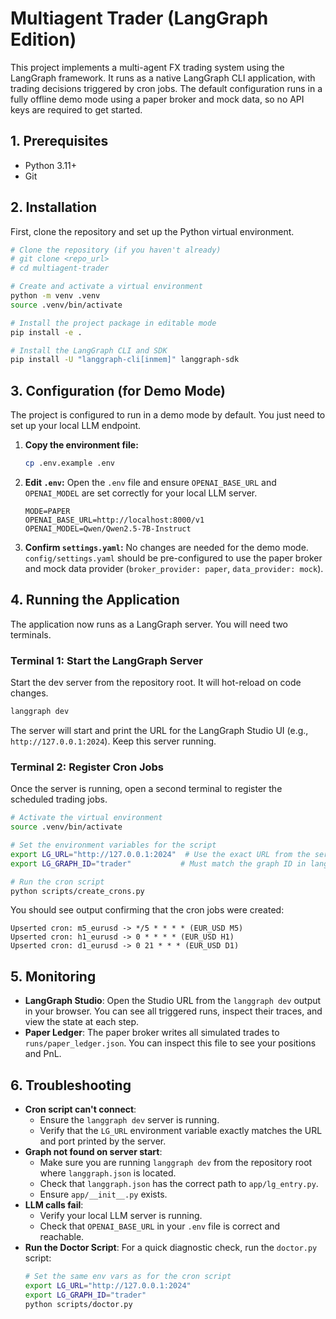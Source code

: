 # Multiagent Trader (LangGraph Edition)

This project implements a multi-agent FX trading system using the LangGraph framework. It runs as a native LangGraph CLI application, with trading decisions triggered by cron jobs. The default configuration runs in a fully offline demo mode using a paper broker and mock data, so no API keys are required to get started.

## 1. Prerequisites

- Python 3.11+
- Git

## 2. Installation

First, clone the repository and set up the Python virtual environment.

```bash
# Clone the repository (if you haven't already)
# git clone <repo_url>
# cd multiagent-trader

# Create and activate a virtual environment
python -m venv .venv
source .venv/bin/activate

# Install the project package in editable mode
pip install -e .

# Install the LangGraph CLI and SDK
pip install -U "langgraph-cli[inmem]" langgraph-sdk
```

## 3. Configuration (for Demo Mode)

The project is configured to run in a demo mode by default. You just need to set up your local LLM endpoint.

1.  **Copy the environment file:**
    ```bash
    cp .env.example .env
    ```
2.  **Edit `.env`:**
    Open the `.env` file and ensure `OPENAI_BASE_URL` and `OPENAI_MODEL` are set correctly for your local LLM server.
    ```dotenv
    MODE=PAPER
    OPENAI_BASE_URL=http://localhost:8000/v1
    OPENAI_MODEL=Qwen/Qwen2.5-7B-Instruct
    ```
3.  **Confirm `settings.yaml`:**
    No changes are needed for the demo mode. `config/settings.yaml` should be pre-configured to use the paper broker and mock data provider (`broker_provider: paper`, `data_provider: mock`).

## 4. Running the Application

The application now runs as a LangGraph server. You will need two terminals.

### Terminal 1: Start the LangGraph Server

Start the dev server from the repository root. It will hot-reload on code changes.

```bash
langgraph dev
```

The server will start and print the URL for the LangGraph Studio UI (e.g., `http://127.0.0.1:2024`). Keep this server running.

### Terminal 2: Register Cron Jobs

Once the server is running, open a second terminal to register the scheduled trading jobs.

```bash
# Activate the virtual environment
source .venv/bin/activate

# Set the environment variables for the script
export LG_URL="http://127.0.0.1:2024"  # Use the exact URL from the server output
export LG_GRAPH_ID="trader"           # Must match the graph ID in langgraph.json

# Run the cron script
python scripts/create_crons.py
```

You should see output confirming that the cron jobs were created:
```
Upserted cron: m5_eurusd -> */5 * * * * (EUR_USD M5)
Upserted cron: h1_eurusd -> 0 * * * * (EUR_USD H1)
Upserted cron: d1_eurusd -> 0 21 * * * (EUR_USD D1)
```

## 5. Monitoring

-   **LangGraph Studio**: Open the Studio URL from the `langgraph dev` output in your browser. You can see all triggered runs, inspect their traces, and view the state at each step.
-   **Paper Ledger**: The paper broker writes all simulated trades to `runs/paper_ledger.json`. You can inspect this file to see your positions and PnL.

## 6. Troubleshooting

-   **Cron script can't connect**:
    -   Ensure the `langgraph dev` server is running.
    -   Verify that the `LG_URL` environment variable exactly matches the URL and port printed by the server.
-   **Graph not found on server start**:
    -   Make sure you are running `langgraph dev` from the repository root where `langgraph.json` is located.
    -   Check that `langgraph.json` has the correct path to `app/lg_entry.py`.
    -   Ensure `app/__init__.py` exists.
-   **LLM calls fail**:
    -   Verify your local LLM server is running.
    -   Check that `OPENAI_BASE_URL` in your `.env` file is correct and reachable.
-   **Run the Doctor Script**:
    For a quick diagnostic check, run the `doctor.py` script:
    ```bash
    # Set the same env vars as for the cron script
    export LG_URL="http://127.0.0.1:2024"
    export LG_GRAPH_ID="trader"
    python scripts/doctor.py
    ```
